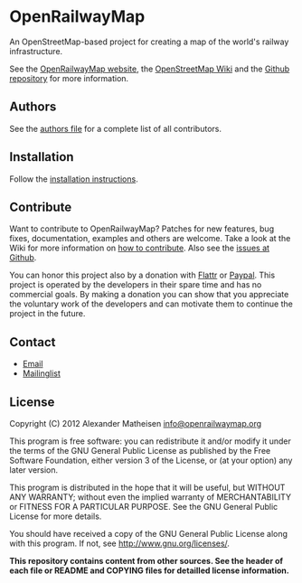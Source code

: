 # OpenRailwayMap

 An OpenStreetMap-based project for creating a map of the world's railway infrastructure.

 See the [OpenRailwayMap website](http://www.openrailwaymap.org/), the [OpenStreetMap Wiki](http://wiki.openrailwaymap.org/) and the [Github repository](https://github.com/rurseekatze/OpenRailwayMap) for more information.


## Authors

 See the [authors file](AUTHORS) for a complete list of all contributors.

## Installation

Follow the [installation instructions](INSTALL.md).

## Contribute

 Want to contribute to OpenRailwayMap? Patches for new features, bug fixes, documentation, examples and others are welcome. Take a look at the Wiki for more information on [how to contribute](http://wiki.openstreetmap.org/wiki/OpenRailwayMap#Contribute). Also see the [issues at Github](https://github.com/rurseekatze/OpenRailwayMap/issues).

 You can honor this project also by a donation with [Flattr](https://flattr.com/thing/1327262/OpenRailwayMap) or [Paypal](https://www.paypal.com/cgi-bin/webscr?cmd=_s-xclick&hosted_button_id=9KCKT39N7AGL8). This project is operated by the developers in their spare time and has no commercial goals. By making a donation you can show that you appreciate the voluntary work of the developers and can motivate them to continue the project in the future.

## Contact

 * [Email](mailto:info@openrailwaymap.org)
 * [Mailinglist](http://lists.openrailwaymap.org/lists/listinfo/openrailwaymap)

## License

Copyright (C) 2012 Alexander Matheisen <info@openrailwaymap.org>

This program is free software: you can redistribute it and/or modify it under the terms of the GNU General Public License as published by the Free Software Foundation, either version 3 of the License, or (at your option) any later version.

This program is distributed in the hope that it will be useful, but WITHOUT ANY WARRANTY; without even the implied warranty of MERCHANTABILITY or FITNESS FOR A PARTICULAR PURPOSE. See the GNU General Public License for more details.

You should have received a copy of the GNU General Public License along with this program. If not, see http://www.gnu.org/licenses/.

__This repository contains content from other sources. See the header of each file or README and COPYING files for detailled license information.__
